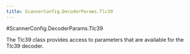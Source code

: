 ```yaml
---
title: ScannerConfig.DecoderParams.Tlc39
---
```

#ScannerConfig.DecoderParams.Tlc39

The Tlc39 class provides access to parameters that are available for
 the Tlc39 decoder.

